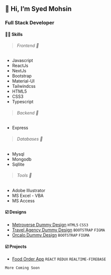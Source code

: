 ## 👋 Hi, I’m Syed Mohsin 

### **Full Stack Developer**

#### :man_technologist: Skills

> ###### Frontend  :round_pushpin: 
- Javascript
- ReactJs
- NextJs
- Bootstrap
- Material-UI
- Tailwindcss
- HTML5
- CSS3
- Typescript
> ###### Backend  :round_pushpin: 
- Express
> ###### Databases  :round_pushpin: 
- Mysql
- Mongodb
- Sqllite

 > ###### Tools :hammer:
 - Adobe Illustrator
 - MS Excel - VBA
 - MS Access
 
#### :ballot_box_with_check: Designs
- [Metroverse Dummy Design](https://metroverse-design.netlify.app/) `HTML5` `CSS3` 
- [Travel Agency Dummy Design](https://travel-agency-design-1.netlify.app/) `BOOTSTRAP` `FIGMA`
- [Orcalo Dummy Design](https://demo-design-1.netlify.app/) `BOOTSTRAP` `FIGMA`

#### :ballot_box_with_check: Projects
- [Food Order App](https://food-order-app-react-redux-firebase.netlify.app/) `REACT` `REDUX` `REALTIME-FIREBASE`

```
More Coming Soon
```
 
